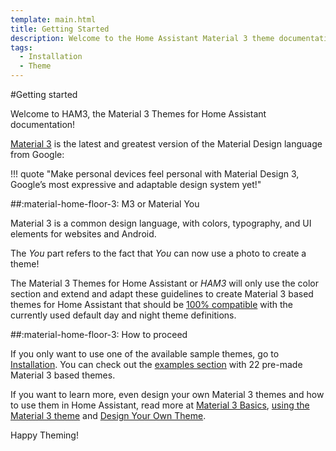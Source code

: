 ```yaml
---
template: main.html
title: Getting Started
description: Welcome to the Home Assistant Material 3 theme documentation. Check the how to proceed paragraph on how to install and use HAM3 in Home Assistant.
tags:
  - Installation
  - Theme
---
```

<!-- GT/GMY -->

#Getting started

Welcome to HAM3, the Material 3 Themes for Home Assistant documentation!

[Material 3](https://m3.material.io/) is the latest and greatest version of the Material Design language from Google:

!!! quote "Make personal devices feel personal with Material Design 3, Google’s most expressive and adaptable design system yet!"

##:material-home-floor-3: M3 or Material You

Material 3 is a common design language, with colors, typography, and UI elements for websites and Android.

The _You_ part refers to the fact that _You_ can now use a photo to create a theme!

The Material 3 Themes for Home Assistant or _HAM3_ will only use the color section and extend and adapt these guidelines to create Material 3 based themes for Home Assistant that should be [100% compatible][compatibility-section-md] with the currently used default day and night theme definitions.

##:material-home-floor-3: How to proceed

If you only want to use one of the available sample themes, go to [Installation][Material 3 theme installation]. You can check out the [examples section][examples-section-md] with 22 pre-made Material 3 based themes.

If you want to learn more, even design your own Material 3 themes and how to use them in Home Assistant, read more at [Material 3 Basics][basics-section-md], [using the Material 3 theme][using-section-md] and [Design Your Own Theme][design-section-md].

Happy Theming!

[examples-section-md]: ../examples/introduction.md
[basics-section-md]: ../basics/introducing-m3-color-system.md
[design-section-md]: ../design/introduction.md
[using-section-md]: ../using/using-ham3-in-cards.md
[compatibility-section-md]: ../start/compatibility.md
[Material 3 theme installation]: ../installation/

